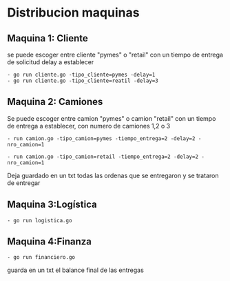 # Distribucion maquinas
## Maquina 1: Cliente 

se puede escoger entre cliente "pymes" o  "retail" con un tiempo de entrega de solicitud delay a establecer

    - go run cliente.go -tipo_cliente=pymes -delay=1
    - go run cliente.go -tipo_cliente=reatil -delay=3


## Maquina 2: Camiones

Se puede escoger entre camion "pymes" o camion "retail"  con un tiempo de entrega a establecer, con numero de camiones 1,2 o 3

    - run camion.go -tipo_camion=pymes -tiempo_entrega=2 -delay=2 -nro_camion=1

    - run camion.go -tipo_camion=retail -tiempo_entrega=2 -delay=2 -nro_camion=1

Deja guardado en un txt todas las ordenas que se entregaron y se trataron de entregar

## Maquina 3:Logística

    - go run logistica.go


## Maquina 4:Finanza

    - go run financiero.go 

guarda en un txt el balance final de las entregas


